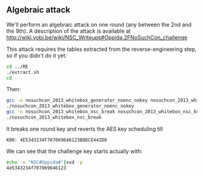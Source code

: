 Algebraic attack
----------------

We'll perform an algebraic attack on one round (any between the 2nd and the 9th).
A description of the attack is available at http://wiki.yobi.be/wiki/NSC_Writeups#Oppida.2FNoSuchCon_challenge

This attack requires the tables extracted from the reverse-engineering step, so if you didn't do it yet:

```bash
cd ../RE
./extract.sh
cd -
```

Then:

```bash
gcc -o nosuchcon_2013_whitebox_generator_noenc_nokey nosuchcon_2013_whitebox_generator_noenc_nokey.c
./nosuchcon_2013_whitebox_generator_noenc_nokey
gcc -o nosuchcon_2013_whitebox_nsc_break nosuchcon_2013_whitebox_nsc_break.c
./nosuchcon_2013_whitebox_nsc_break
```

It breaks one round key and reverts the AES key scheduling till

```K00: 4E5343234F707069646123B8DCE442D0```

We can see that the challenge key starts actually with:

```bash
echo -n "NSC#Oppida#"|xxd -p
4e5343234f707069646123
```
